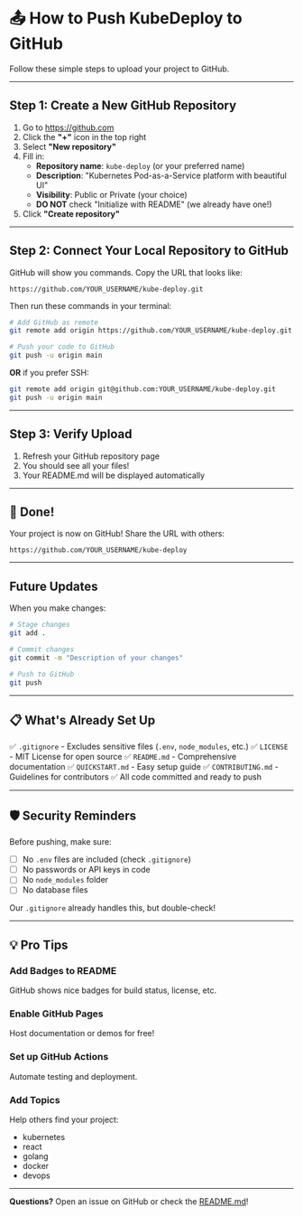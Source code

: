 # 📤 How to Push KubeDeploy to GitHub

Follow these simple steps to upload your project to GitHub.

---

## Step 1: Create a New GitHub Repository

1. Go to https://github.com
2. Click the **"+"** icon in the top right
3. Select **"New repository"**
4. Fill in:
   - **Repository name**: `kube-deploy` (or your preferred name)
   - **Description**: "Kubernetes Pod-as-a-Service platform with beautiful UI"
   - **Visibility**: Public or Private (your choice)
   - **DO NOT** check "Initialize with README" (we already have one!)
5. Click **"Create repository"**

---

## Step 2: Connect Your Local Repository to GitHub

GitHub will show you commands. Copy the URL that looks like:
```
https://github.com/YOUR_USERNAME/kube-deploy.git
```

Then run these commands in your terminal:

```bash
# Add GitHub as remote
git remote add origin https://github.com/YOUR_USERNAME/kube-deploy.git

# Push your code to GitHub
git push -u origin main
```

**OR** if you prefer SSH:

```bash
git remote add origin git@github.com:YOUR_USERNAME/kube-deploy.git
git push -u origin main
```

---

## Step 3: Verify Upload

1. Refresh your GitHub repository page
2. You should see all your files!
3. Your README.md will be displayed automatically

---

## 🎉 Done!

Your project is now on GitHub! Share the URL with others:
```
https://github.com/YOUR_USERNAME/kube-deploy
```

---

## Future Updates

When you make changes:

```bash
# Stage changes
git add .

# Commit changes
git commit -m "Description of your changes"

# Push to GitHub
git push
```

---

## 📋 What's Already Set Up

✅ `.gitignore` - Excludes sensitive files (`.env`, `node_modules`, etc.)
✅ `LICENSE` - MIT License for open source
✅ `README.md` - Comprehensive documentation
✅ `QUICKSTART.md` - Easy setup guide
✅ `CONTRIBUTING.md` - Guidelines for contributors
✅ All code committed and ready to push

---

## 🛡️ Security Reminders

Before pushing, make sure:
- [ ] No `.env` files are included (check `.gitignore`)
- [ ] No passwords or API keys in code
- [ ] No `node_modules` folder
- [ ] No database files

Our `.gitignore` already handles this, but double-check!

---

## 💡 Pro Tips

### Add Badges to README
GitHub shows nice badges for build status, license, etc.

### Enable GitHub Pages
Host documentation or demos for free!

### Set up GitHub Actions
Automate testing and deployment.

### Add Topics
Help others find your project:
- kubernetes
- react
- golang
- docker
- devops

---

**Questions?** Open an issue on GitHub or check the [README.md](README.md)!

